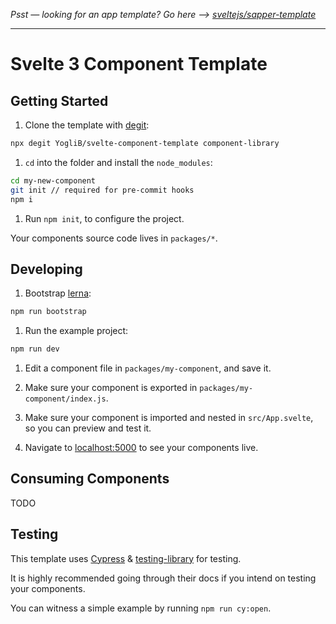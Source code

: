 _Psst — looking for an app template? Go here --> [sveltejs/sapper-template](https://github.com/sveltejs/sapper-template)_

---

# Svelte 3 Component Template

## Getting Started

1. Clone the template with [degit](https://github.com/Rich-Harris/degit):

```bash
npx degit YogliB/svelte-component-template component-library
```

1. `cd` into the folder and install the `node_modules`:

```bash
cd my-new-component
git init // required for pre-commit hooks
npm i
```

1. Run `npm init`, to configure the project.

Your components source code lives in `packages/*`.

## Developing

1. Bootstrap [lerna](https://github.com/lerna/lerna):

```bash
npm run bootstrap
```

1. Run the example project:

```bash
npm run dev
```

1. Edit a component file in `packages/my-component`, and save it.

1. Make sure your component is exported in `packages/my-component/index.js`.

1. Make sure your component is imported and nested in `src/App.svelte`, so you can preview and test it.

1. Navigate to [localhost:5000](http://localhost:5000) to see your components live.

## Consuming Components

TODO

## Testing

This template uses [Cypress](https://www.cypress.io/) & [testing-library](https://testing-library.com/docs/cypress-testing-library/intro) for testing.

It is highly recommended going through their docs if you intend on testing your components.

You can witness a simple example by running `npm run cy:open`.
